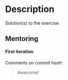 # Description

Solution(s) to the []() exercise.

## Mentoring

#### First iteration

Comments on _commit hash_:
> Awesome!

